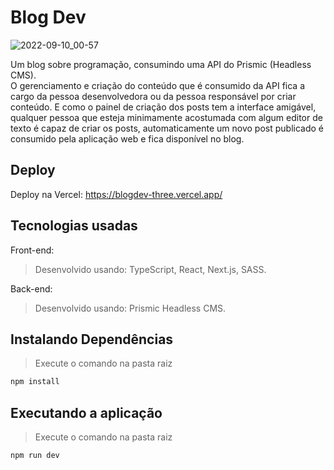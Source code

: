 # Blog Dev
![2022-09-10_00-57](https://user-images.githubusercontent.com/29557187/189467819-d4687fc8-0316-4077-9534-e7810a36aa11.png)



Um blog sobre programação, consumindo uma API do Prismic (Headless CMS).<br>
O gerenciamento e criação do conteúdo que é consumido da API fica a cargo da pessoa desenvolvedora ou da pessoa responsável por criar conteúdo. E como o painel de criação dos posts tem a interface amigável, qualquer pessoa que esteja minimamente acostumada com algum editor de texto é capaz de criar os posts, automaticamente um novo post publicado é consumido pela aplicação web e fica disponível no blog. 

## Deploy
Deploy na Vercel: https://blogdev-three.vercel.app/
## Tecnologias usadas

Front-end:
> Desenvolvido usando: TypeScript, React, Next.js, SASS.

Back-end:
> Desenvolvido usando: Prismic Headless CMS.


## Instalando Dependências

> Execute o comando na pasta raiz
```bash
npm install
``` 
## Executando a aplicação

> Execute o comando na pasta raiz
```bash
npm run dev
``` 

